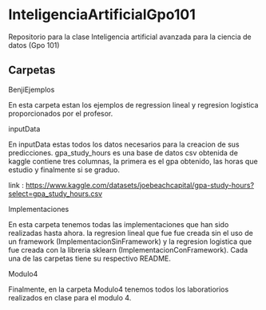 # InteligenciaArtificialGpo101
Repositorio para la clase Inteligencia artificial avanzada para la ciencia de datos (Gpo 101)

## Carpetas

BenjiEjemplos

En esta carpeta estan los ejemplos de regression lineal y regresion logistica proporcionados por el profesor.

inputData

En inputData estas todos los datos necesarios para la creacion de sus predicciones. gpa_study_hours es una base de datos csv obtenida de kaggle
contiene tres columnas, la primera es el gpa obtenido, las horas que estudio y finalmente si se graduo.

link : https://www.kaggle.com/datasets/joebeachcapital/gpa-study-hours?select=gpa_study_hours.csv

Implementaciones

En esta carpeta tenemos todas las implementaciones que han sido realizadas hasta ahora. la regresion lineal que fue fue creada sin el uso de 
un framework (ImplementacionSinFramework) y la regresion logistica que fue creada con la libreria sklearn (ImplementacionConFramework). Cada una de las carpetas tiene su respectivo README.

Modulo4

Finalmente, en la carpeta Modulo4 tenemos todos los laboratiorios realizados en clase para el modulo 4. 